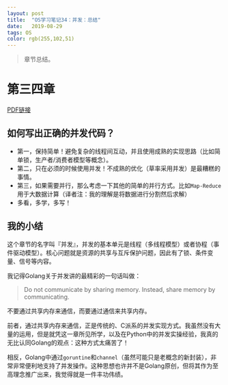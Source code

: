 ```yaml
---
layout: post
title:  "OS学习笔记34：并发：总结"
date:   2019-08-29
tags: OS
color: rgb(255,102,51)
---
```


> 章节总结。

# 第三四章

[PDF链接](http://pages.cs.wisc.edu/~remzi/OSTEP/threads-dialogue.pdf)

## 如何写出正确的并发代码？

- 第一，保持简单！避免复杂的线程间互动，并且使用成熟的实现思路（比如简单锁，生产者/消费者模型等概念）。
- 第二，只在必须的时候使用并发！不成熟的优化（草率采用并发）是最糟糕的事情。
- 第三，如果需要并行，那么考虑一下其他的简单的并行方式。比如`Map-Reduce`用于大数据计算（译者注：我的理解是将数据进行分割然后求解）
- 多看，多学，多写！

## 我的小结

这个章节的名字叫『并发』，并发的基本单元是线程（多线程模型）或者协程（事件驱动模型）。核心问题就是资源的共享与互斥保护问题，因此有了锁、条件变量、信号等内容。

我记得Golang关于并发讲的最精彩的一句话叫做：

> Do not communicate by sharing memory. Instead, share memory by communicating.

不要通过共享内存来通信，而要通过通信来共享内存。

前者，通过共享内存来通信，正是传统的、C派系的并发实现方式。我虽然没有大量的运用，但是就凭这一章所见所学，以及在Python中的并发实操经验，我真的无比认同Golang的观点：这种方式太痛苦了！

相反，Golang中通过`goruntine`和`channel`（虽然可能只是老概念的新封装），非常非常便利地支持了并发操作。这种思想也许并不是Golang原创，但将其作为至高理念推广出来，我觉得就是一件丰功伟绩。
